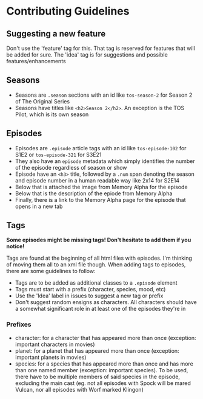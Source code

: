 # Contributing Guidelines

## Suggesting a new feature
Don't use the 'feature' tag for this. That tag is reserved for features that will be added for sure. The 'idea' tag is for suggestions and possible features/enhancements

## Seasons
- Seasons are `.season` sections with an id like `tos-season-2` for Season 2 of The Original Series
- Seasons have titles like `<h2>Season 2</h2>`. An exception is the TOS Pilot, which is its own season

## Episodes
- Episodes are `.episode` article tags with an id like `tos-episode-102` for S1E2 or `tos-episode-321` for S3E21
- They also have an `episode` metadata which simply identifies the number of the episode regardless of season or show
- Episode have an `<h3>` title, followed by a `.num` span denoting the season and episode number in a human readable way like 2x14 for S2E14
- Below that is attached the image from Memory Alpha for the episode
- Below that is the description of the epiode from Memory Alpha
- Finally, there is a link to the Memory Alpha page for the episode that opens in a new tab

## Tags
**Some episodes might be missing tags! Don't hesitate to add them if you notice!**

Tags are found at the beginning of all html files with episodes. I'm thinking of moving them all to an xml file though.
When adding tags to episodes, there are some guidelines to follow:
- Tags are to be added as additional classes to a `.episode` element
- Tags must start with a prefix (character, species, mood, etc)
- Use the 'Idea' label in issues to suggest a new tag or prefix
- Don't suggest random ensigns as characters. All characters should have a somewhat significant role in at least one of the episodes they're in

### Prefixes
- character: for a character that has appeared more than once (exception: important characters in movies)
- planet: for a planet that has appeared more than once (exception: important planets in movies)
- species: for a species that has appeared more than once and has more than one named member (exception: important species). To be used, there have to be multiple members of said species in the episode, excluding the main cast (eg. not all episodes with Spock will be mared Vulcan, nor all episodes with Worf marked Klingon)

